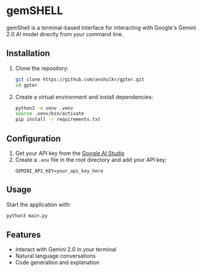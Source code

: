 # gemSHELL
gemShell is a terminal-based interface for interacting with Google's Gemini 2.0 AI model directly from your command line.

## Installation

1. Clone the repository:
    ```bash
    git clone https://github.com/anshulkr/gpter.git
    cd gpter
    ```

2. Create a virtual environment and install dependencies:
    ```bash
    python3 -m venv .venv
    source .venv/bin/activate
    pip install -r requirements.txt
    ```

## Configuration

1. Get your API key from the [Google AI Studio](https://aistudio.google.com/)
2. Create a `.env` file in the root directory and add your API key:
    ```
    GEMINI_API_KEY=your_api_key_here
    ```

## Usage

Start the application with:
```bash
python3 main.py
```

## Features

- Interact with Gemini 2.0 in your terminal
- Natural language conversations
- Code generation and explanation


